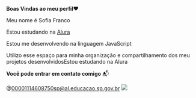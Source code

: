 **Boas Vindas ao meu perfil**❤️

Meu nome é Sofia Franco

Estou estudando na [Alura](https:/www.alura.com.br)

Estou me desenvolvendo na linguagem JavaScript

Utilizo esse espaço para minha organização e compartilhamento dos meu projetos desenvolvidosEstou estudando na Alura

**Você pode entrar em contato comigo** 📬

@00001114608750sp@al.educacao.sp.gov.br
![](https://media1.tenor.com/m/444Wzj4Tu_0AAAAC/cute-dantas.gif)

